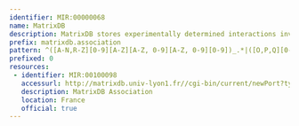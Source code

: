 ```yaml
---
identifier: MIR:00000068
name: MatrixDB
description: MatrixDB stores experimentally determined interactions involving at least one extracellular biomolecule. It includes mostly protein-protein and protein-glycosaminoglycan interactions, as well as interactions with lipids and cations.
prefix: matrixdb.association
pattern: ^([A-N,R-Z][0-9][A-Z][A-Z, 0-9][A-Z, 0-9][0-9])_.*|([O,P,Q][0-9][A-Z, 0-9][A-Z, 0-9][A-Z, 0-9][0-9]_.*)|(GAG_.*)|(MULT_.*)|(PFRAG_.*)|(LIP_.*)|(CAT_.*)$
prefixed: 0
resources:
 - identifier: MIR:00100098
   accessurl: http://matrixdb.univ-lyon1.fr//cgi-bin/current/newPort?type=association&value=
   description: MatrixDB Association
   location: France
   official: true
---
```

